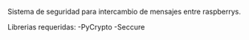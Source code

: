 Sistema de seguridad para intercambio de mensajes entre raspberrys.

Librerias requeridas:
-PyCrypto
-Seccure